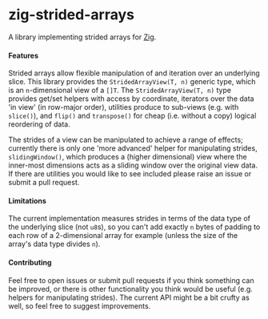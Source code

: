 # zig-strided-arrays

A library implementing strided arrays for [Zig](https://ziglang.org).

#### Features

Strided arrays allow flexible manipulation of and iteration over an underlying slice. This library provides the `StridedArrayView(T, n)` generic type, which is an `n`-dimensional view of a `[]T`. The `StridedArrayView(T, n)` type provides get/set helpers with access by coordinate, iterators over the data 'in view' (in row-major order), utilities produce to sub-views (e.g. with `slice()`), and `flip()` and `transpose()` for cheap (i.e. without a copy) logical reordering of data.

The strides of a view can be manipulated to achieve a range of effects; currently there is only one 'more advanced' helper for manipulating strides, `slidingWindow()`, which produces a (higher dimensional) view where the inner-most dimensions acts as a sliding window over the original view data. If there are utilities you would like to see included please raise an issue or submit a pull request.

#### Limitations

The current implementation measures strides in terms of the data type of the underlying slice (not `u8`s), so you can't add exactly `n` bytes of padding to each row of a 2-dimensional array for example (unless the size of the array's data type divides `n`).

#### Contributing

Feel free to open issues or submit pull requests if you think something can be improved, or there is other functionality you think would be useful (e.g. helpers for manipulating strides). The current API might be a bit crufty as well, so feel free to suggest improvements.

